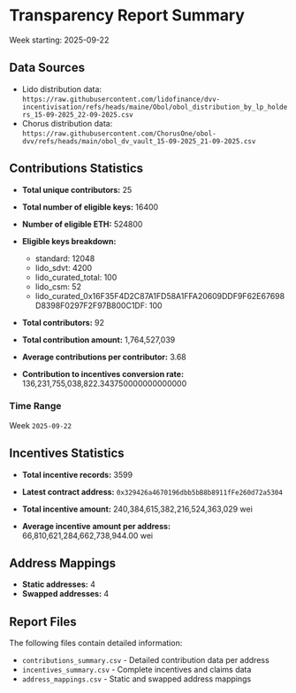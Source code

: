 # Transparency Report Summary
Week starting: 2025-09-22

## Data Sources
- Lido distribution data: `https://raw.githubusercontent.com/lidofinance/dvv-incentivisation/refs/heads/maine/Obol/obol_distribution_by_lp_holders_15-09-2025_22-09-2025.csv`
- Chorus distribution data: `https://raw.githubusercontent.com/ChorusOne/obol-dvv/refs/heads/main/obol_dv_vault_15-09-2025_21-09-2025.csv`

## Contributions Statistics
- **Total unique contributors:** 25
- **Total number of eligible keys:** 16400
- **Number of eligible ETH:** 524800

- **Eligible keys breakdown:**
  - standard: 12048
  - lido_sdvt: 4200
  - lido_curated_total: 100
  - lido_csm: 52
  - lido_curated_0x16F35F4D2C87A1FD58A1FFA20609DDF9F62E67698D8398F0297F2F97B800C1DF: 100

- **Total contributors:** 92
- **Total contribution amount:** 1,764,527,039
- **Average contributions per contributor:** 3.68
- **Contribution to incentives conversion rate:** 136,231,755,038,822.343750000000000000

### Time Range
Week `2025-09-22`

## Incentives Statistics
- **Total incentive records:** 3599
- **Latest contract address:** `0x329426a4670196dbb5bB8b8911fFe260d72a5304`

- **Total incentive amount:** 240,384,615,382,216,524,363,029 wei
- **Average incentive amount per address:** 66,810,621,284,662,738,944.00 wei

## Address Mappings
- **Static addresses:** 4
- **Swapped addresses:** 4

## Report Files
The following files contain detailed information:
- `contributions_summary.csv` - Detailed contribution data per address
- `incentives_summary.csv` - Complete incentives and claims data
- `address_mappings.csv` - Static and swapped address mappings